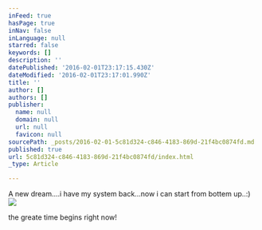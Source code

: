 ```yaml
---
inFeed: true
hasPage: true
inNav: false
inLanguage: null
starred: false
keywords: []
description: ''
datePublished: '2016-02-01T23:17:15.430Z'
dateModified: '2016-02-01T23:17:01.990Z'
title: ''
author: []
authors: []
publisher:
  name: null
  domain: null
  url: null
  favicon: null
sourcePath: _posts/2016-02-01-5c81d324-c846-4183-869d-21f4bc0874fd.md
published: true
url: 5c81d324-c846-4183-869d-21f4bc0874fd/index.html
_type: Article

---
```

A new dream....i have my system back...now i can start from bottem up..:)
![](https://the-grid-user-content.s3-us-west-2.amazonaws.com/b992d67a-203c-459f-90fe-19e9c1ef16a2.jpg)

the greate time begins right now!